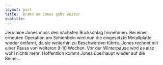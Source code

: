 ```yaml
---
layout: post
title:  Drama um Jones geht weiter
subtitle:  
---
```


Jermaine Jones muss den nächsten Rückschlag hinnehmen. Bei einer erneuten Operation am Schienbein wird nun die eingesetzte Metallplatte wieder entfernt, da sie weiterhin zu Beschwerden führte. Jones rechnet mit einer Pause von weiteren 9-10 Wochen. Vor der Winterpause wird es also wohl nichts mehr. Hoffentlich kommt Jones überhaupt wieder auf die Beine...


